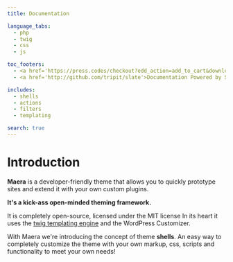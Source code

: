 ```yaml
---
title: Documentation

language_tabs:
  - php
  - twig
  - css
  - js

toc_footers:
  - <a href='https://press.codes/checkout?edd_action=add_to_cart&download_id=657809'>Get the theme</a>
  - <a href='http://github.com/tripit/slate'>Documentation Powered by Slate</a>

includes:
  - shells
  - actions
  - filters
  - templating

search: true
---
```


# Introduction

**Maera** is a developer-friendly theme that allows you to quickly prototype sites and extend it with your own custom plugins.

**It's a kick-ass open-minded theming framework.**

It is completely open-source, licensed under the MIT license
In its heart it uses the [twig templating engine](http://twig.sensiolabs.org/) and the WordPress Customizer.

With Maera we're introducing the concept of theme **shells**.  An easy way to completely customize the theme with your own markup, css, scripts and functionality to meet your own needs!
